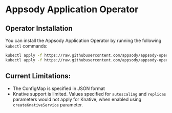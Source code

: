 # Appsody Application Operator

## Operator Installation

You can install the Appsody Application Operator by running the following `kubectl` commands:

```bash
kubectl apply -f https://raw.githubusercontent.com/appsody/appsody-operator/master/deploy/releases/daily/appsody-app-dependencies.yaml
kubectl apply -f https://raw.githubusercontent.com/appsody/appsody-operator/master/deploy/releases/daily/appsody-app-operator.yaml
```

## Current Limitations:

- The ConfigMap is specified in JSON format
- Knative support is limited. Values specified for `autoscaling` and `replicas` parameters would not apply for Knative, when enabled using `createKnativeService` parameter.